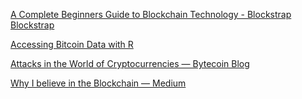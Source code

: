 [A Complete Beginners Guide to Blockchain Technology - Blockstrap Blockstrap](http://blockstrap.com/en/a-complete-beginners-guide-to-blockchain-technology/)

[Accessing Bitcoin Data with R](http://blog.revolutionanalytics.com/2015/11/accessing-bitcoin-data-with-r.html)

[Attacks in the World of Cryptocurrencies — Bytecoin Blog](https://bytecoin.org/blog/attacks-in-world-of-cryptocurrency/)

[Why I believe in the Blockchain — Medium](https://medium.com/@jamieelizabethsmith/why-i-believe-in-the-blockchain-b19bf2014fab#.8l0tkl7rk)

